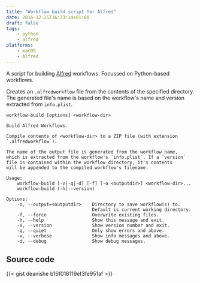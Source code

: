 ```yaml
---
title: "Workflow build script for Alfred"
date: 2016-12-25T16:33:14+01:00
draft: false
tags:
    - python
    - alfred
platforms:
    - macOS
    - Alfred
---
```


A script for building [Alfred][alfred] workflows. Focussed on Python-based workflows.

Creates an `.alfredworkflow` file from the contents of the specified
directory. The generated file's name is based on the workflow's name
and version extracted from `info.plist`.

<!--more-->

```none
workflow-build [options] <workflow-dir>

Build Alfred Workflows.

Compile contents of <workflow-dir> to a ZIP file (with extension
`.alfredworkflow`).

The name of the output file is generated from the workflow name,
which is extracted from the workflow's `info.plist`. If a `version`
file is contained within the workflow directory, it's contents
will be appended to the compiled workflow's filename.

Usage:
    workflow-build [-v|-q|-d] [-f] [-o <outputdir>] <workflow-dir>...
    workflow-build (-h|--version)

Options:
    -o, --output=<outputdir>    Directory to save workflow(s) to.
                                Default is current working directory.
    -f, --force                 Overwrite existing files.
    -h, --help                  Show this message and exit.
    -V, --version               Show version number and exit.
    -q, --quiet                 Only show errors and above.
    -v, --verbose               Show info messages and above.
    -d, --debug                 Show debug messages.
```


Source code
-----------

{{< gist deanishe b16f018119ef3fe951af >}}

[alfred]: https://www.alfredapp.com
